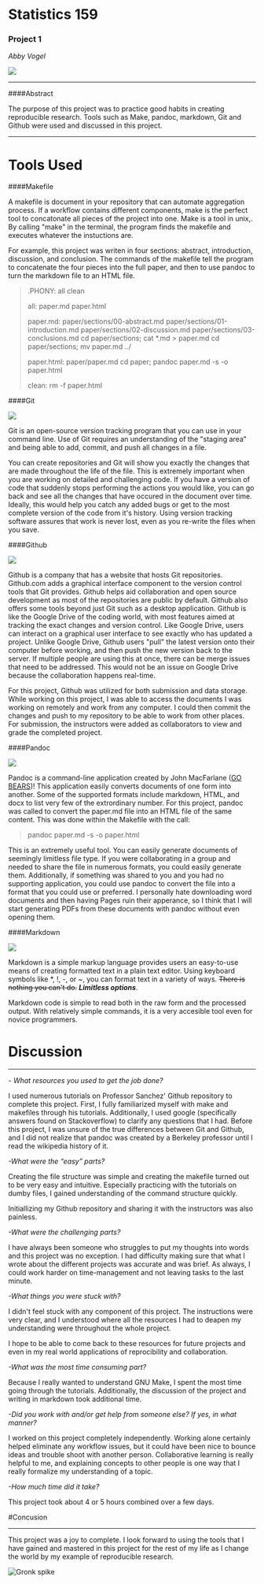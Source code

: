 # Statistics 159
### Project 1

*Abby Vogel*

![](../images/stat159-logo.png)


 ---


####Abstract

The purpose of this project was to practice good habits in creating reproducible research. Tools such as Make, pandoc, markdown, Git and Github were used and discussed in this project. 

 --- 

# Tools Used

####Makefile


A makefile is document in your repository that can automate aggregation process. If a workflow contains different components, make is the perfect tool to concatonate all pieces of the project into one. Make is a tool in unix,. By calling "make" in the terminal, the program finds the makefile and executes whatever the instuctions are. 

For example, this project was writen in four sections: abstract, introduction, discussion, and conclusion. The commands of the makefile tell the program to concatenate the four pieces into the full paper, and then to use pandoc to turn the markdown file to an HTML file. 

>.PHONY: all clean
>
>all: paper.md paper.html
>
>
>paper.md: paper/sections/00-abstract.md paper/sections/01-introduction.md paper/sections/02-discussion.md paper/sections/03-conclusions.md
>	cd paper/sections; cat *.md > paper.md
>	cd paper/sections; mv paper.md ../
>
>paper.html: paper/paper.md
>	cd paper; pandoc paper.md -s -o paper.html
>
>clean:
>	rm -f paper.html



####Git

![](../images/git-logo.png)

Git is an open-source version tracking program that you can use in your command line. Use of Git requires an understanding of the "staging area" and being able to add, commit, and push all changes in a file. 

You can create repositories and Git will show you exactly the changes that are made throughout the life of the file. This is extremely important when you are working on detailed and challenging code. If you have a version of code that suddenly stops performing the actions you would like, you can go back and see all the changes that have occured in the document over time. Ideally, this would help you catch any added bugs or get to the most complete version of the code from it's history. Using version tracking software assures that work is never lost, even as you re-write the files when you save. 


####Github

![](../images/github-logo.png)

Github is a company that has a website that hosts Git repositories. Github.com adds a graphical interface component to the version control tools that Git provides. Github helps aid collaboration and open source development as most of the repositories are public by default. Github also offers some tools beyond just Git such as a desktop application. Github is like the Google Drive of the coding world, with most features aimed at tracking the exact changes and version control. Like Google Drive, users can interact on a graphical user interface to see exactly who has updated a project. Unlike Google Drive, Github users "pull" the latest version onto their computer before working, and then push the new version back to the server. If multiple people are using this at once, there can be merge issues that need to be addressed. This would not be an issue on Google Drive because the collaboration happens real-time. 

For this project, Github was utilized for both submission and data storage. While working on this project, I was able to access the documents I was working on remotely and work from any computer. I could then commit the changes and push to my repository to be able to work from other places. For submission, the instructors were added as collaborators to view and grade the completed project.   


####Pandoc

![](../images/pandoc-logo.png)

Pandoc is a command-line application created by John MacFarlane ([GO BEARS](http://theblacksheeponline.com/wp-content/uploads/2016/03/oski_092609_0438.jpg))! This application easily converts documents of one form into another. Some of the supported formats include markdown, HTML, and docx to list very few of the extrordinary number. For this project, pandoc was called to convert the paper.md file into an HTML file of the same content. This was done within the Makefile with the call:

> pandoc paper.md -s -o paper.html

This is an extremely useful tool. You can easily generate documents of seemingly limitless file type. If you were collaborating in a group and needed to share the file in numerous formats, you could easily generate them. Additionally, if something was shared to you and you had no supporting application, you could use pandoc to convert the file into a format that you could use or preferred. I personally hate downloading word documents and then having Pages ruin their apperance, so I think that I will start generating PDFs from these documents with pandoc without even opening them.



####Markdown

![](../images/markdown-logo.png)


Markdown is a simple markup language provides users an easy-to-use means of creating formatted text in a plain text editor. Using keyboard symbols like *, !, -, or ~, you can format text in a variety of ways. ~~There is nothing you can't do.~~  **_Limitless options_**.

Markdown code is simple to read both in the raw form and the processed output. With relatively simple commands, it is a very accesible tool even for novice programmers. 

# Discussion

---

*- What resources you used to get the job done?*

I used numerous tutorials on Professor Sanchez' Github repository to complete this project. First, I fully familiarized myself with make and makefiles through his tutorials. Additionally, I used google (specifically answers found on Stackoverflow) to clarify any questions that I had. Before this project, I was unsure of the true differences between Git and Github, and I did not realize that pandoc was created by a Berkeley professor until I read the wikipedia history of it.


*-What were the “easy” parts?*

Creating the file structure was simple and creating the makefile turned out to be very easy and intuitive. Especially practicing with the tutorials on dumby files, I gained understanding of the command structure quickly.

Initiallizing my Github repository and sharing it with the instructors was also painless. 


*-What were the challenging parts?*

I have always been someone who struggles to put my thoughts into words and this project was no exception. I had difficulty making sure that what I wrote about the different projects was accurate and was brief. As always, I could work harder on time-management and not leaving tasks to the last minute. 


*-What things you were stuck with?*

I didn't feel stuck with any component of this project. The instructions were very clear, and I understood where all the resources I had to deapen my understanding were throughout the whole project. 

I hope to be able to come back to these resources for future projects and even in my real world applications of reprocibility and collaboration.

*-What was the most time consuming part?*

Because I really wanted to understand GNU Make, I spent the most time going through the tutorials. Additionally, the discussion of the project and writing in markdown took additional time. 

*-Did you work with and/or get help from someone else? If yes, in what manner?*

I worked on this project completely independently. Working alone certainly helped eliminate any workflow issues, but it could have been nice to bounce ideas and trouble shoot with another person. Collaborative learning is really helpful to me, and explaining concepts to other people is one way that I really formalize my understanding of a topic. 

*-How much time did it take?*

This project took about 4 or 5 hours combined over a few days. 

#Concusion

 ---

This project was a joy to complete. I look forward to using the tools that I have gained and mastered in this project for the rest of my life as I change the world by my example of reproducible research.

![Gronk spike](http://a3.espncdn.com/combiner/i?img=%2Fphoto%2F2013%2F0107%2Fespnbos_a_gronkowski_d1_200.jpg&w=267)
